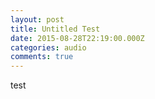 ```yaml
---
layout: post
title: Untitled Test
date: 2015-08-28T22:19:00.000Z
categories: audio
comments: true
---
```

test
